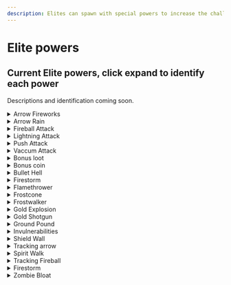 ```yaml
---
description: Elites can spawn with special powers to increase the challenge of fights.
---
```


# Elite powers

## Current Elite powers, click expand to identify each power

Descriptions and identification coming soon.

<details>

<summary>Arrow Fireworks</summary>



</details>

<details>

<summary>Arrow Rain</summary>



</details>

<details>

<summary>Fireball Attack</summary>



</details>

<details>

<summary>Lightning Attack</summary>



</details>

<details>

<summary>Push Attack</summary>



</details>

<details>

<summary>Vaccum Attack</summary>



</details>

<details>

<summary>Bonus loot</summary>



</details>

<details>

<summary>Bonus coin</summary>



</details>

<details>

<summary>Bullet Hell</summary>



</details>

<details>

<summary>Firestorm</summary>



</details>

<details>

<summary>Flamethrower</summary>



</details>

<details>

<summary>Frostcone</summary>



</details>

<details>

<summary>Frostwalker</summary>



</details>

<details>

<summary>Gold Explosion</summary>



</details>

<details>

<summary>Gold Shotgun</summary>



</details>

<details>

<summary>Ground Pound</summary>



</details>

<details>

<summary>Invulnerabilities</summary>



</details>

<details>

<summary>Shield Wall</summary>



</details>

<details>

<summary>Tracking arrow</summary>



</details>

<details>

<summary>Spirit Walk</summary>



</details>

<details>

<summary>Tracking Fireball</summary>



</details>

<details>

<summary>Firestorm</summary>



</details>

<details>

<summary>Zombie Bloat</summary>



</details>

